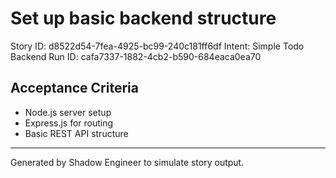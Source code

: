 # Set up basic backend structure

Story ID: d8522d54-7fea-4925-bc99-240c181ff6df
Intent: Simple Todo Backend
Run ID: cafa7337-1882-4cb2-b590-684eaca0ea70

## Acceptance Criteria
- Node.js server setup
- Express.js for routing
- Basic REST API structure

---
Generated by Shadow Engineer to simulate story output.
